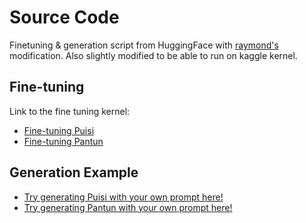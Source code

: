 # Source Code

Finetuning & generation script from HuggingFace with [raymond's](https://github.com/itsuncheng/fine-tuning-GPT2) modification. Also slightly modified to be able to run on kaggle kernel.

## Fine-tuning
Link to the fine tuning kernel:
* [Fine-tuning Puisi](https://www.kaggle.com/ilhamfp31/finetune-gpt-2-indonesian-poem-puisi)
* [Fine-tuning Pantun](https://www.kaggle.com/ilhamfp31/finetune-gpt-2-indonesian-pantun)

## Generation Example
* [Try generating Puisi with your own prompt here!](https://www.kaggle.com/ilhamfp31/pembangkitan-puisi-otomatis)
* [Try generating Pantun with your own prompt here!](https://www.kaggle.com/ilhamfp31/pembangkitan-pantun-otomatis/)

